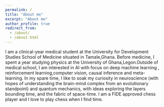 ```yaml
---
permalink: /
title: "About me"
excerpt: "About me"
author_profile: true
redirect_from: 
  - /about/
  - /about.html
---
```


I am a clinical-year medical student at the University for Development Studies School of Medicine situated in Tamale,Ghana. Before medicine, I spent a year studying physics at the University of Ghana,Legon.Outside of medical school, I am interested in AI with focus on deep machine learning , reinforcement learning,computer vision, causal inference and meta-learning. In my spare time, I like to soak my curiosity in neuroscience (with hopes of understanding the brain-mind complex from an evolutionary standpoint) and quantum mechanics, with ideas exploring the layers bounding time, and the fabric of space-time. I am a FIDE approved chess player and I love to play chess when I find time.